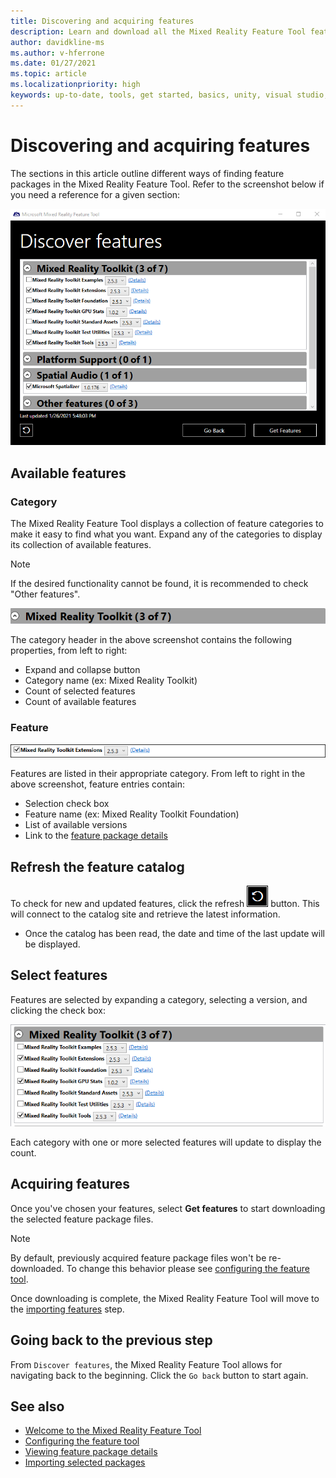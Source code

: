 ```yaml
---
title: Discovering and acquiring features
description: Learn and download all the Mixed Reality Feature Tool features.
author: davidkline-ms
ms.author: v-hferrone
ms.date: 01/27/2021
ms.topic: article
ms.localizationpriority: high
keywords: up-to-date, tools, get started, basics, unity, visual studio, toolkit, mixed reality headset, windows mixed reality headset, virtual reality headset, installation, Windows, HoloLens, emulator, unreal, openxr
---
```


# Discovering and acquiring features

The sections in this article outline different ways of finding feature packages in the Mixed Reality Feature Tool. Refer to the screenshot below if you need a reference for a given section:

![Discovering features](images/FeatureToolDiscovery.png)

## Available features

### Category

The Mixed Reality Feature Tool displays a collection of feature categories to make it easy to find what you want. Expand any of the categories to display its collection of available features.

> [!NOTE]
> If the desired functionality cannot be found, it is recommended to check "Other features".

![Feature category](images/FeatureCategory.png)

The category header in the above screenshot contains the following properties, from left to right:

- Expand and collapse button
- Category name (ex: Mixed Reality Toolkit)
- Count of selected features
- Count of available features

### Feature

![Feature entry](images/FeatureEntry.png)

Features are listed in their appropriate category. From left to right in the above screenshot, feature entries contain:

- Selection check box
- Feature name (ex: Mixed Reality Toolkit Foundation)
- List of available versions
- Link to the [feature package details](viewing-package-details.md)

## Refresh the feature catalog

To check for new and updated features, click the refresh ![refresh button](images/RefreshButton.png) button. This will connect to the catalog site and retrieve the latest information.
* Once the catalog has been read, the date and time of the last update will be displayed.

## Select features

Features are selected by expanding a category, selecting a version, and clicking the check box:

![Selected features](images/SelectedFeatures.png)

Each category with one or more selected features will update to display the count.

## Acquiring features

Once you've chosen your features, select **Get features** to start downloading the selected feature package files.

> [!NOTE]
> By default, previously acquired feature package files won't be re-downloaded. To change this behavior please see [configuring the feature tool](configuring-feature-tool.md).

Once downloading is complete, the Mixed Reality Feature Tool will move to the [importing features](importing-features.md) step.

## Going back to the previous step

From `Discover features`, the Mixed Reality Feature Tool allows for navigating back to the beginning. Click the `Go back` button to start again.

## See also

- [Welcome to the Mixed Reality Feature Tool](welcome-to-mr-feature-tool.md)
- [Configuring the feature tool](configuring-feature-tool.md)
- [Viewing feature package details](viewing-package-details.md)
- [Importing selected packages](importing-features.md)

